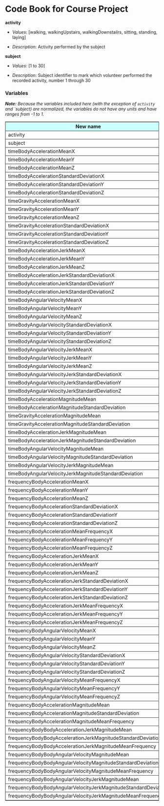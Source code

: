 Code Book for Course Project
=============================================================

**activity**

- *Values*: [walking, walkingUpstairs, walkingDownstailrs, sitting, standing, laying]
    
- *Description*: Activity performed by the subject
	
**subject**

- *Values*: [1 to 30]
	
- *Description*: Subject identifier to mark which volunteer performed the recorded activity, number 1 through 30  
	
### Variables

***Note:*** *Because the variables included here (with the exception of `activity` and `subject) are normalized, the variables do not have any units and have ranges from -1 to 1.*

<table width="100%" border="1">
  <tr bgcolor="#CCFFFF">
    <th>New name</th>
    <th>Original name</th>
  </tr>
  <tr>
    <td>activity</td>
    <td>&nbsp;</td>
  </tr>
  <tr>
    <td>subject</td>
    <td>&nbsp;</td>
  </tr>
  <tr>
    <td>timeBodyAccelerationMeanX</td>
    <td>tBodyAccmeanX</td>
  </tr>
  <tr>
    <td>timeBodyAccelerationMeanY</td>
    <td>tBodyAccmeanY</td>
  </tr>
  <tr>
    <td>timeBodyAccelerationMeanZ</td>
    <td>tBodyAccmeanZ</td>
  </tr>
  <tr>
    <td>timeBodyAccelerationStandardDeviationX</td>
    <td>tBodyAccstdX</td>
  </tr>
  <tr>
    <td>timeBodyAccelerationStandardDeviationY</td>
    <td>tBodyAccstdY</td>
  </tr>
  <tr>
    <td>timeBodyAccelerationStandardDeviationZ</td>
    <td>tBodyAccstdZ</td>
  </tr>
  <tr>
    <td>timeGravityAccelerationMeanX</td>
    <td>tGravityAccmeanX</td>
  </tr>
  <tr>
    <td>timeGravityAccelerationMeanY</td>
    <td>tGravityAccmeanY</td>
  </tr>
  <tr>
    <td>timeGravityAccelerationMeanZ</td>
    <td>tGravityAccmeanZ</td>
  </tr>
  <tr>
    <td>timeGravityAccelerationStandardDeviationX</td>
    <td>tGravityAccstdX</td>
  </tr>
  <tr>
    <td>timeGravityAccelerationStandardDeviationY</td>
    <td>tGravityAccstdY</td>
  </tr>
  <tr>
    <td>timeGravityAccelerationStandardDeviationZ</td>
    <td>tGravityAccstdZ</td>
  </tr>
  <tr>
    <td>timeBodyAccelerationJerkMeanX</td>
    <td>tBodyAccJerkmeanX</td>
  </tr>
  <tr>
    <td>timeBodyAccelerationJerkMeanY</td>
    <td>tBodyAccJerkmeanY</td>
  </tr>
  <tr>
    <td>timeBodyAccelerationJerkMeanZ</td>
    <td>tBodyAccJerkmeanZ</td>
  </tr>
  <tr>
    <td>timeBodyAccelerationJerkStandardDeviationX</td>
    <td>tBodyAccJerkstdX</td>
  </tr>
  <tr>
    <td>timeBodyAccelerationJerkStandardDeviationY</td>
    <td>tBodyAccJerkstdY</td>
  </tr>
  <tr>
    <td>timeBodyAccelerationJerkStandardDeviationZ</td>
    <td>tBodyAccJerkstdZ</td>
  </tr>
  <tr>
    <td>timeBodyAngularVelocityMeanX</td>
    <td>tBodyGyromeanX</td>
  </tr>
  <tr>
    <td>timeBodyAngularVelocityMeanY</td>
    <td>tBodyGyromeanY</td>
  </tr>
  <tr>
    <td>timeBodyAngularVelocityMeanZ</td>
    <td>tBodyGyromeanZ</td>
  </tr>
  <tr>
    <td>timeBodyAngularVelocityStandardDeviationX</td>
    <td>tBodyGyrostdX</td>
  </tr>
  <tr>
    <td>timeBodyAngularVelocityStandardDeviationY</td>
    <td>tBodyGyrostdY</td>
  </tr>
  <tr>
    <td>timeBodyAngularVelocityStandardDeviationZ</td>
    <td>tBodyGyrostdZ</td>
  </tr>
  <tr>
    <td>timeBodyAngularVelocityJerkMeanX</td>
    <td>tBodyGyroJerkmeanX</td>
  </tr>
  <tr>
    <td>timeBodyAngularVelocityJerkMeanY</td>
    <td>tBodyGyroJerkmeanY</td>
  </tr>
  <tr>
    <td>timeBodyAngularVelocityJerkMeanZ</td>
    <td>tBodyGyroJerkmeanZ</td>
  </tr>
  <tr>
    <td>timeBodyAngularVelocityJerkStandardDeviationX</td>
    <td>tBodyGyroJerkstdX</td>
  </tr>
  <tr>
    <td>timeBodyAngularVelocityJerkStandardDeviationY</td>
    <td>tBodyGyroJerkstdY</td>
  </tr>
  <tr>
    <td>timeBodyAngularVelocityJerkStandardDeviationZ</td>
    <td>tBodyGyroJerkstdZ</td>
  </tr>
  <tr>
    <td>timeBodyAccelerationMagnitudeMean</td>
    <td>tBodyAccMagmean</td>
  </tr>
  <tr>
    <td>timeBodyAccelerationMagnitudeStandardDeviation</td>
    <td>tBodyAccMagstd</td>
  </tr>
  <tr>
    <td>timeGravityAccelerationMagnitudeMean</td>
    <td>tGravityAccMagmean</td>
  </tr>
  <tr>
    <td>timeGravityAccelerationMagnitudeStandardDeviation</td>
    <td>tGravityAccMagstd</td>
  </tr>
  <tr>
    <td>timeBodyAccelerationJerkMagnitudeMean</td>
    <td>tBodyAccJerkMagmean</td>
  </tr>
  <tr>
    <td>timeBodyAccelerationJerkMagnitudeStandardDeviation</td>
    <td>tBodyAccJerkMagstd</td>
  </tr>
  <tr>
    <td>timeBodyAngularVelocityMagnitudeMean</td>
    <td>tBodyGyroMagmean</td>
  </tr>
  <tr>
    <td>timeBodyAngularVelocityMagnitudeStandardDeviation</td>
    <td>tBodyGyroMagstd</td>
  </tr>
  <tr>
    <td>timeBodyAngularVelocityJerkMagnitudeMean</td>
    <td>tBodyGyroJerkMagmean</td>
  </tr>
  <tr>
    <td>timeBodyAngularVelocityJerkMagnitudeStandardDeviation</td>
    <td>tBodyGyroJerkMagstd</td>
  </tr>
  <tr>
    <td>frequencyBodyAccelerationMeanX</td>
    <td>fBodyAccmeanX</td>
  </tr>
  <tr>
    <td>frequencyBodyAccelerationMeanY</td>
    <td>fBodyAccmeanY</td>
  </tr>
  <tr>
    <td>frequencyBodyAccelerationMeanZ</td>
    <td>fBodyAccmeanZ</td>
  </tr>
  <tr>
    <td>frequencyBodyAccelerationStandardDeviationX</td>
    <td>fBodyAccstdX</td>
  </tr>
  <tr>
    <td>frequencyBodyAccelerationStandardDeviationY</td>
    <td>fBodyAccstdY</td>
  </tr>
  <tr>
    <td>frequencyBodyAccelerationStandardDeviationZ</td>
    <td>fBodyAccstdZ</td>
  </tr>
  <tr>
    <td>frequencyBodyAccelerationMeanFrequencyX</td>
    <td>fBodyAccmeanFreqX</td>
  </tr>
  <tr>
    <td>frequencyBodyAccelerationMeanFrequencyY</td>
    <td>fBodyAccmeanFreqY</td>
  </tr>
  <tr>
    <td>frequencyBodyAccelerationMeanFrequencyZ</td>
    <td>fBodyAccmeanFreqZ</td>
  </tr>
  <tr>
    <td>frequencyBodyAccelerationJerkMeanX</td>
    <td>fBodyAccJerkmeanX</td>
  </tr>
  <tr>
    <td>frequencyBodyAccelerationJerkMeanY</td>
    <td>fBodyAccJerkmeanY</td>
  </tr>
  <tr>
    <td>frequencyBodyAccelerationJerkMeanZ</td>
    <td>fBodyAccJerkmeanZ</td>
  </tr>
  <tr>
    <td>frequencyBodyAccelerationJerkStandardDeviationX</td>
    <td>fBodyAccJerkstdX</td>
  </tr>
  <tr>
    <td>frequencyBodyAccelerationJerkStandardDeviationY</td>
    <td>fBodyAccJerkstdY</td>
  </tr>
  <tr>
    <td>frequencyBodyAccelerationJerkStandardDeviationZ</td>
    <td>fBodyAccJerkstdZ</td>
  </tr>
  <tr>
    <td>frequencyBodyAccelerationJerkMeanFrequencyX</td>
    <td>fBodyAccJerkmeanFreqX</td>
  </tr>
  <tr>
    <td>frequencyBodyAccelerationJerkMeanFrequencyY</td>
    <td>fBodyAccJerkmeanFreqY</td>
  </tr>
  <tr>
    <td>frequencyBodyAccelerationJerkMeanFrequencyZ</td>
    <td>fBodyAccJerkmeanFreqZ</td>
  </tr>
  <tr>
    <td>frequencyBodyAngularVelocityMeanX</td>
    <td>fBodyGyromeanX</td>
  </tr>
  <tr>
    <td>frequencyBodyAngularVelocityMeanY</td>
    <td>fBodyGyromeanY</td>
  </tr>
  <tr>
    <td>frequencyBodyAngularVelocityMeanZ</td>
    <td>fBodyGyromeanZ</td>
  </tr>
  <tr>
    <td>frequencyBodyAngularVelocityStandardDeviationX</td>
    <td>fBodyGyrostdX</td>
  </tr>
  <tr>
    <td>frequencyBodyAngularVelocityStandardDeviationY</td>
    <td>fBodyGyrostdY</td>
  </tr>
  <tr>
    <td>frequencyBodyAngularVelocityStandardDeviationZ</td>
    <td>fBodyGyrostdZ</td>
  </tr>
  <tr>
    <td>frequencyBodyAngularVelocityMeanFrequencyX</td>
    <td>fBodyGyromeanFreqX</td>
  </tr>
  <tr>
    <td>frequencyBodyAngularVelocityMeanFrequencyY</td>
    <td>fBodyGyromeanFreqY</td>
  </tr>
  <tr>
    <td>frequencyBodyAngularVelocityMeanFrequencyZ</td>
    <td>fBodyGyromeanFreqZ</td>
  </tr>
  <tr>
    <td>frequencyBodyAccelerationMagnitudeMean</td>
    <td>fBodyAccMagmean</td>
  </tr>
  <tr>
    <td>frequencyBodyAccelerationMagnitudeStandardDeviation</td>
    <td>fBodyAccMagstd</td>
  </tr>
  <tr>
    <td>frequencyBodyAccelerationMagnitudeMeanFrequency</td>
    <td>fBodyAccMagmeanFreq</td>
  </tr>
  <tr>
    <td>frequencyBodyBodyAccelerationJerkMagnitudeMean</td>
    <td>fBodyBodyAccJerkMagmean</td>
  </tr>
  <tr>
    <td>frequencyBodyBodyAccelerationJerkMagnitudeStandardDeviation</td>
    <td>fBodyBodyAccJerkMagstd</td>
  </tr>
  <tr>
    <td>frequencyBodyBodyAccelerationJerkMagnitudeMeanFrequency</td>
    <td>fBodyBodyAccJerkMagmeanFreq</td>
  </tr>
  <tr>
    <td>frequencyBodyBodyAngularVelocityMagnitudeMean</td>
    <td>fBodyBodyGyroMagmean</td>
  </tr>
  <tr>
    <td>frequencyBodyBodyAngularVelocityMagnitudeStandardDeviation</td>
    <td>fBodyBodyGyroMagstd</td>
  </tr>
  <tr>
    <td>frequencyBodyBodyAngularVelocityMagnitudeMeanFrequency</td>
    <td>fBodyBodyGyroMagmeanFreq</td>
  </tr>
  <tr>
    <td>frequencyBodyBodyAngularVelocityJerkMagnitudeMean</td>
    <td>fBodyBodyGyroJerkMagmean</td>
  </tr>
  <tr>
    <td>frequencyBodyBodyAngularVelocityJerkMagnitudeStandardDeviation</td>
    <td>fBodyBodyGyroJerkMagstd</td>
  </tr>
  <tr>
    <td>frequencyBodyBodyAngularVelocityJerkMagnitudeMeanFrequency</td>
    <td>fBodyBodyGyroJerkMagmeanFreq</td>
  </tr>
</table>